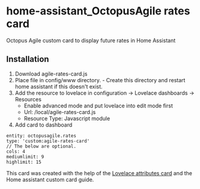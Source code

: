 # home-assistant_OctopusAgile rates card
Octopus Agile custom card to display future rates in Home Assistant

## Installation
1. Download agile-rates-card.js
2. Place file in config/www directory. - Create this directory and restart home assistant if this doesn't exist.
3. Add the resource to lovelace in configuration -> Lovelace dashboards -> Resources 
    * Enable advanced mode and put lovelace into edit mode first
    * Url: /local/agile-rates-card.js
    * Resource Type: Javascript module
4. Add card to dashboard
```
entity: octopusagile.rates
type: 'custom:agile-rates-card'
// The below are optional.
cols: 4
mediumlimit: 9
highlimit: 15
```

This card was created with the help of the [Lovelace attributes card](https://community.home-assistant.io/t/lovelace-attributes-card-entity-row/59122) and the Home assistant custom card guide.